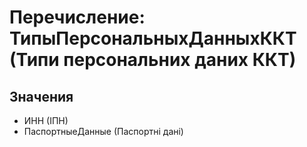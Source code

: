 ﻿# Перечисление: ТипыПерсональныхДанныхККТ (Типи персональних даних ККТ)

## Значения

- ИНН (ІПН)
- ПаспортныеДанные (Паспортні дані)

